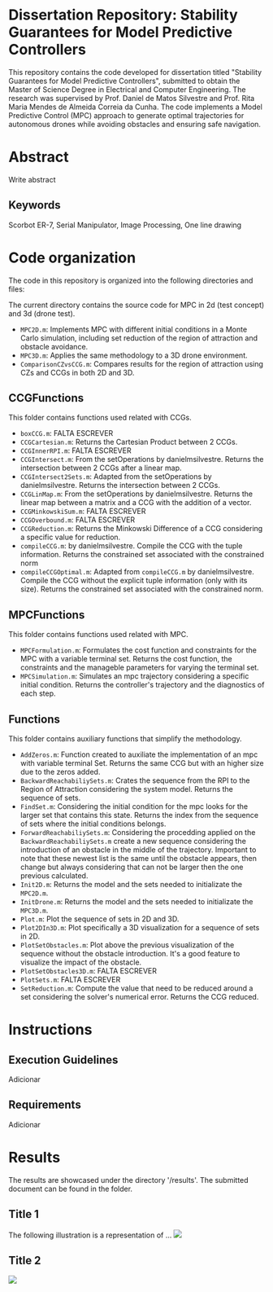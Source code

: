 #  Dissertation Repository: Stability Guarantees for Model Predictive Controllers 
This repository contains the code developed for dissertation titled "Stability Guarantees for Model Predictive Controllers", submitted to obtain the Master of Science Degree in Electrical and Computer Engineering.
The research was supervised by Prof. Daniel de Matos Silvestre and Prof. Rita Maria Mendes de Almeida Correia da Cunha. 
The code implements a Model Predictive Control (MPC) approach to generate optimal trajectories for autonomous drones while avoiding obstacles and ensuring safe navigation.

# Abstract
Write abstract

## Keywords 
Scorbot ER-7, Serial Manipulator, Image Processing, One line drawing

# Code organization
The code in this repository is organized into the following directories and files:

The current directory contains the source code for MPC in 2d (test concept) and 3d (drone test).
  - `MPC2D.m`: Implements MPC with different initial conditions in a Monte Carlo simulation, including set reduction of the region of attraction and obstacle avoidance.
  - `MPC3D.m`: Applies the same methodology to a 3D drone environment. 
  - `ComparisonCZvsCCG.m`: Compares results for the region of attraction using  CZs and CCGs in both 2D and 3D.

  ## CCGFunctions
  This folder contains functions used related with CCGs.
   - `boxCCG.m`: FALTA ESCREVER
   - `CCGCartesian.m`: Returns the Cartesian Product between 2 CCGs.
   - `CCGInnerRPI.m`: FALTA ESCREVER
   - `CCGIntersect.m`: From the setOperations by danielmsilvestre. Returns the intersection between 2 CCGs after a linear map.
   - `CCGIntersect2Sets.m`: Adapted from the setOperations by danielmsilvestre. Returns the intersection between 2 CCGs.
   - `CCGLinMap.m`: From the setOperations by danielmsilvestre. Returns the linear map between a matrix and a CCG with the addition of a vector.
   - `CCGMinkowskiSum.m`: FALTA ESCREVER
   - `CCGOverbound.m`: FALTA ESCREVER
   - `CCGReduction.m`: Returns the Minkowski Difference of a CCG considering a specific value for reduction.
   - `compileCCG.m`: by danielmsilvestre. Compile the CCG with the tuple information. Returns the constrained set associated with the constrained norm
   - `compileCCGOptimal.m`: Adapted from `compileCCG.m` by danielmsilvestre. Compile the CCG without the explicit tuple information (only with its size). Returns the constrained set associated with the constrained norm.

  ## MPCFunctions
  This folder contains functions used related with MPC.
   - `MPCFormulation.m`: Formulates the cost function and constraints for the MPC with a variable terminal set. Returns the cost function, the constraints and the manageble parameters for varying the terminal set.
   - `MPCSimulation.m`: Simulates an mpc trajectory considering a specific initial condition. Returns the controller's trajectory and the diagnostics of each step.

  ## Functions
  This folder contains auxiliary functions that simplify the methodology.
   - `AddZeros.m`: Function created to auxiliate the implementation of an mpc with variable terminal Set. Returns the same CCG but with an higher size due to the zeros added.
   - `BackwardReachabiliySets.m`: Crates the sequence from the RPI to the Region of Attraction considering the system model. Returns the sequence of sets.
   - `FindSet.m`: Considering the initial condition for the mpc looks for the larger set that contains this state. Returns the index from the sequence of sets where the initial conditions belongs.
   - `ForwardReachabiliySets.m`: Considering the procedding applied on the `BackwardReachabiliySets.m` create a new sequence considering the introduction of an obstacle in the middle of the trajectory. Important to note that these newest list is the same until the obstacle appears, then change but always considering that can not be larger then the one previous calculated.
   - `Init2D.m`: Returns the model and the sets needed to initializate the `MPC2D.m`.
   - `InitDrone.m`: Returns the model and the sets needed to initializate the `MPC3D.m`.
   - `Plot.m`: Plot the sequence of sets in 2D and 3D.
   - `Plot2DIn3D.m`: Plot specifically a 3D visualization for a sequence of sets in 2D.
   - `PlotSetObstacles.m`: Plot above the previous visualization of the sequence without the obstacle introduction. It's a good feature to visualize the impact of the obstacle.
   - `PlotSetObstacles3D.m`: FALTA ESCREVER
   - `PlotSets.m`: FALTA ESCREVER
   - `SetReduction.m`: Compute the value that need to be reduced around a set considering the solver's numerical error. Returns the CCG reduced.


# Instructions
## Execution Guidelines

Adicionar

## Requirements

Adicionar

# Results
The results are showcased under the directory '/results'. The submitted document can be found in the folder.

## Title 1
The following illustration is a representation of ...
![](outputs/trajectory_planning.gif)

## Title 2
![](outputs/robot_movement.gif)